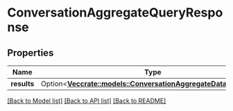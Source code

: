# ConversationAggregateQueryResponse

## Properties

Name | Type | Description | Notes
------------ | ------------- | ------------- | -------------
**results** | Option<[**Vec<crate::models::ConversationAggregateDataContainer>**](ConversationAggregateDataContainer.md)> |  | [optional]

[[Back to Model list]](../README.md#documentation-for-models) [[Back to API list]](../README.md#documentation-for-api-endpoints) [[Back to README]](../README.md)


